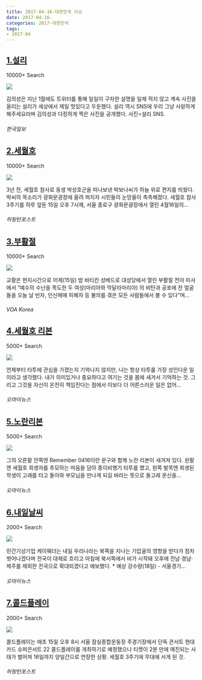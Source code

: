 ```yaml
---
title: 2017-04-16-대한민국 이슈
date: 2017-04-16-
categories: 2017-대한민국
tags: 
- 2017-04
---
```


[1.설리](http://www.hankookilbo.com/v/196a9b154dab71c487e92e82ad8492e4)
--

10000+ Search

![](http:)

김의성은 지난 1월에도 트위터를 통해 일일이 구차한 설명을 일체 적지 않고 계속 사진을 올리는 설리가 세상에서 제일 멋있다고 두둔했다. 설리 역시 SNS에 우리 그냥 사랑하게 해주세요라며 김의성과 다정하게 찍은 사진을 공개했다. 사진=설리 SNS.
###### 한국일보

[2.세월호](http://www.huffingtonpost.kr/2017/04/16/story_n_16043282.html)
--

10000+ Search

![](http:)

3년 전, 세월호 참사로 동생 박성호군을 떠나보낸 박보나씨가 하늘 위로 편지를 띄웠다. 박씨의 목소리가 광화문광장에 울려 퍼지자 시민들의 눈망울이 촉촉해졌다. 세월호 참사 3주기를 하루 앞둔 15일 오후 7시께, 서울 종로구 광화문광장에서 열린 4월16일의...
###### 허핑턴포스트

[3.부활절](http://www.voakorea.com/a/3812052.html)
--

10000+ Search

![](http:)

교황은 현지시간으로 어제(15일) 밤 바티칸 성베드로 대성당에서 열린 부활절 전야 미사에서 “예수의 수난을 목도한 두 여성(마리아와 막달라마리아) 의 비탄과 공포에 찬 얼굴들을 오늘 날 빈자, 인신매매 피해자 등 불의를 겪은 모든 사람들에서 볼 수 있다”며...
###### VOA Korea

[4.세월호 리본](http://www.ohmynews.com/NWS_Web/View/at_pg.aspx?CNTN_CD=A0002317106)
--

5000+ Search

![](http:)

언제부터 타투에 관심을 가졌는지 기억나지 않지만, 나는 항상 타투를 가장 성인다운 일이라고 생각했다. 내가 의미있거나 중요하다고 여기는 것을 몸에 새겨서 기억하는 것. 그리고 그것을 자신이 온전히 책임진다는 점에서 이보다 더 어른스러운 일은 없어...
###### 오마이뉴스

[5.노란리본](http://ojs7.ohmynews.com/NWS_Web/View/at_pg.aspx?CNTN_CD=A0002317186)
--

5000+ Search

![](http:)

그의 오른팔 안쪽엔 Remember 0416이란 문구와 함께 노란 리본이 새겨져 있다. 왼팔엔 세월호 희생자를 추모하는 마음을 담아 종이비행기 타투를 했고, 왼쪽 발목엔 희생된 학생이 고래를 타고 돌아와 부모님을 만나게 되길 바라는 뜻으로 돌고래 문신을...
###### 오마이뉴스

[6.내일날씨](http://www.ohmynews.com/NWS_Web/View/at_pg.aspx?CNTN_CD=A0002317579)
--

2000+ Search

![](http:)

민간기상기업 케이웨더는 내일 우리나라는 북쪽을 지나는 기압골의 영향을 받다가 점차 벗어나겠다며 전국이 대체로 흐리고 아침에 북서쪽에서 비가 시작돼 오후에 전남·경남·제주를 제외한 전국으로 확대되겠다고 예보했다. * 예상 강수량(18일) - 서울경기...
###### 오마이뉴스

[7.콜드플레이](http://www.huffingtonpost.kr/2017/04/16/story_n_16045596.html)
--

2000+ Search

![](http:)

콜드플레이는 애초 15일 오후 8시 서울 잠실종합운동장 주경기장에서 단독 콘서트 현대카드 슈퍼콘서트 22 콜드플레이를 개최하기로 예정했으나 티켓이 2분 만에 매진되는 사태가 벌어져 16일까지 양일간으로 연장한 상황. 세월호 3주기에 무대에 서게 된 것.
###### 허핑턴포스트

